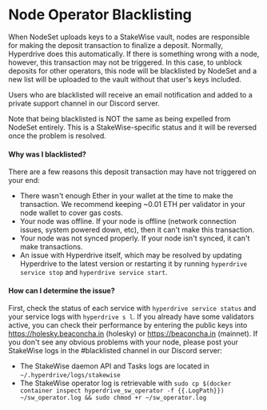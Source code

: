 # Node Operator Blacklisting

When NodeSet uploads keys to a StakeWise vault, nodes are responsible for making the deposit transaction to finalize a deposit. Normally, Hyperdrive does this automatically. If there is something wrong with a node, however, this transaction may not be triggered. In this case, to unblock deposits for other operators, this node will be blacklisted by NodeSet and a new list will be uploaded to the vault without that user's keys included.

Users who are blacklisted will receive an email notification and added to a private support channel in our Discord server.

Note that being blacklisted is NOT the same as being expelled from NodeSet entirely. This is a StakeWise-specific status and it will be reversed once the problem is resolved.

#### **Why was I blacklisted?**&#x20;

There are a few reasons this deposit transaction may have not triggered on your end:

* There wasn't enough Ether in your wallet at the time to make the transaction. We recommend keeping \~0.01 ETH per validator in your node wallet to cover gas costs.
* Your node was offline. If your node is offline (network connection issues, system powered down, etc), then it can't make this transaction.
* Your node was not synced properly. If your node isn't synced, it can't make transactions.
* An issue with Hyperdrive itself, which may be resolved by updating Hyperdrive to the latest version or restarting it by running `hyperdrive service stop` and `hyperdrive service start`.

#### How can I determine the issue?&#x20;

First, check the status of each service with `hyperdrive service status` and your service logs with `hyperdrive s l`. If you already have some validators active, you can check their performance by entering the public keys into https://holesky.beaconcha.in (holesky) or https://beaconcha.in (mainnet). If you don't see any obvious problems with your node, please post your StakeWise logs in the #blacklisted channel in our Discord server:

* The StakeWise daemon API and Tasks logs are located in `~/.hyperdrive/logs/stakewise`
* The StakeWise operator log is retrievable with `sudo cp $(docker container inspect hyperdrive_sw_operator -f {{.LogPath}}) ~/sw_operator.log && sudo chmod +r ~/sw_operator.log`

